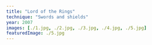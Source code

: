 ```yaml
---
title: "Lord of the Rings"
technique: "Swords and shields"
year: 2007
images: [./1.jpg, ./2.jpg, ./3.jpg, ./4.jpg, ./5.jpg]
featuredImage: ./5.jpg
---
```

